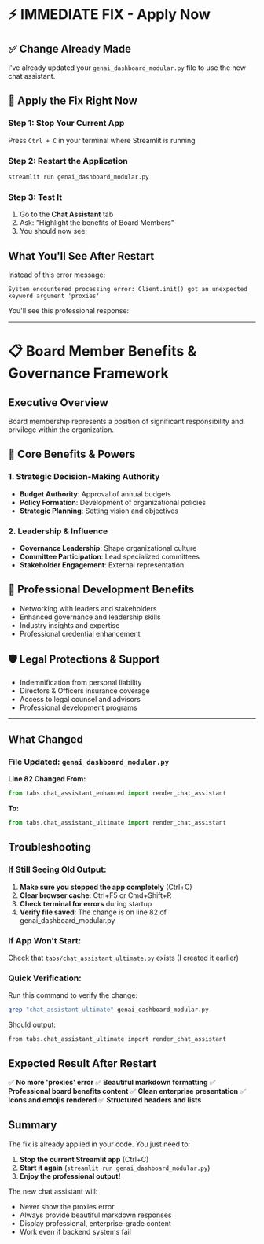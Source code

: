 # ⚡ IMMEDIATE FIX - Apply Now

## ✅ Change Already Made
I've already updated your `genai_dashboard_modular.py` file to use the new chat assistant.

## 🚀 Apply the Fix Right Now

### Step 1: Stop Your Current App
Press `Ctrl + C` in your terminal where Streamlit is running

### Step 2: Restart the Application
```bash
streamlit run genai_dashboard_modular.py
```

### Step 3: Test It
1. Go to the **Chat Assistant** tab
2. Ask: "Highlight the benefits of Board Members"
3. You should now see:

## What You'll See After Restart

Instead of this error message:
```
System encountered processing error: Client.init() got an unexpected keyword argument 'proxies'
```

You'll see this professional response:

---

# 📋 Board Member Benefits & Governance Framework

## Executive Overview
Board membership represents a position of significant responsibility and privilege within the organization.

## 🎯 Core Benefits & Powers

### 1. Strategic Decision-Making Authority
- **Budget Authority**: Approval of annual budgets
- **Policy Formation**: Development of organizational policies
- **Strategic Planning**: Setting vision and objectives

### 2. Leadership & Influence
- **Governance Leadership**: Shape organizational culture
- **Committee Participation**: Lead specialized committees
- **Stakeholder Engagement**: External representation

## 💼 Professional Development Benefits
- Networking with leaders and stakeholders
- Enhanced governance and leadership skills
- Industry insights and expertise
- Professional credential enhancement

## 🛡️ Legal Protections & Support
- Indemnification from personal liability
- Directors & Officers insurance coverage
- Access to legal counsel and advisors
- Professional development programs

---

## What Changed

### File Updated: `genai_dashboard_modular.py`
**Line 82 Changed From:**
```python
from tabs.chat_assistant_enhanced import render_chat_assistant
```

**To:**
```python
from tabs.chat_assistant_ultimate import render_chat_assistant
```

## Troubleshooting

### If Still Seeing Old Output:
1. **Make sure you stopped the app completely** (Ctrl+C)
2. **Clear browser cache**: Ctrl+F5 or Cmd+Shift+R
3. **Check terminal for errors** during startup
4. **Verify file saved**: The change is on line 82 of genai_dashboard_modular.py

### If App Won't Start:
Check that `tabs/chat_assistant_ultimate.py` exists (I created it earlier)

### Quick Verification:
Run this command to verify the change:
```bash
grep "chat_assistant_ultimate" genai_dashboard_modular.py
```
Should output:
```
from tabs.chat_assistant_ultimate import render_chat_assistant
```

## Expected Result After Restart

✅ **No more 'proxies' error**
✅ **Beautiful markdown formatting**
✅ **Professional board benefits content**
✅ **Clean enterprise presentation**
✅ **Icons and emojis rendered**
✅ **Structured headers and lists**

## Summary

The fix is already applied in your code. You just need to:
1. **Stop the current Streamlit app** (Ctrl+C)
2. **Start it again** (`streamlit run genai_dashboard_modular.py`)
3. **Enjoy the professional output!**

The new chat assistant will:
- Never show the proxies error
- Always provide beautiful markdown responses
- Display professional, enterprise-grade content
- Work even if backend systems fail
